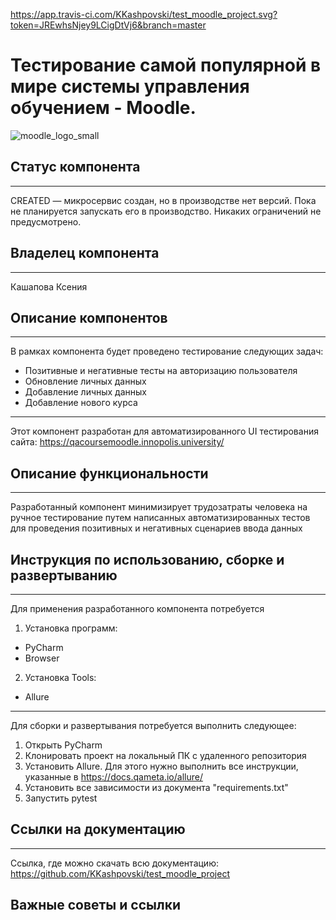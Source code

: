 https://app.travis-ci.com/KKashpovski/test_moodle_project.svg?token=JREwhsNjey9LCigDtVj6&branch=master

# Тестирование самой популярной в мире системы управления обучением - Moodle.
![moodle_logo_small](https://user-images.githubusercontent.com/87300748/131994134-bdfd8bf2-db44-469c-8a73-7a5493cabf6e.png)

## Статус компонента
***
CREATED — микросервис создан, но в производстве нет версий. Пока не планируется запускать его в производство. Никаких ограничений не предусмотрено. 

## Владелец компонента
***
Кашапова Ксения

## Описание компонентов
***
В рамках компонента будет проведено тестирование следующих задач:
* Позитивные и негативные тесты на авторизацию пользователя
* Обновление личных данных
* Добавление личных данных
* Добавление нового курса
***
Этот компонент разработан для автоматизированного UI тестирования сайта:
https://qacoursemoodle.innopolis.university/

## Описание функциональности
***
Разработанный компонент минимизирует трудозатраты человека на ручное тестирование путем написанных автоматизированных тестов для проведения позитивных и негативных сценариев ввода данных

## Инструкция по использованию, сборке и развертыванию
***
Для применения разработанного компонента потребуется 
1. Установка программ:
* PyCharm
* Browser
2. Установка Tools:
* Allure
***
Для сборки и развертывания потребуется выполнить следующее:
1. Открыть PyCharm
2. Клонировать проект на локальный ПК с удаленного репозитория
3. Установить Allure. Для этого нужно выполнить все инструкции, указанные в https://docs.qameta.io/allure/
4. Установить все зависимости из документа "requirements.txt"
5. Запустить pytest

## Ссылки на документацию
***
Ссылка, где можно скачать всю документацию:
https://github.com/KKashpovski/test_moodle_project

## Важные советы и ссылки
